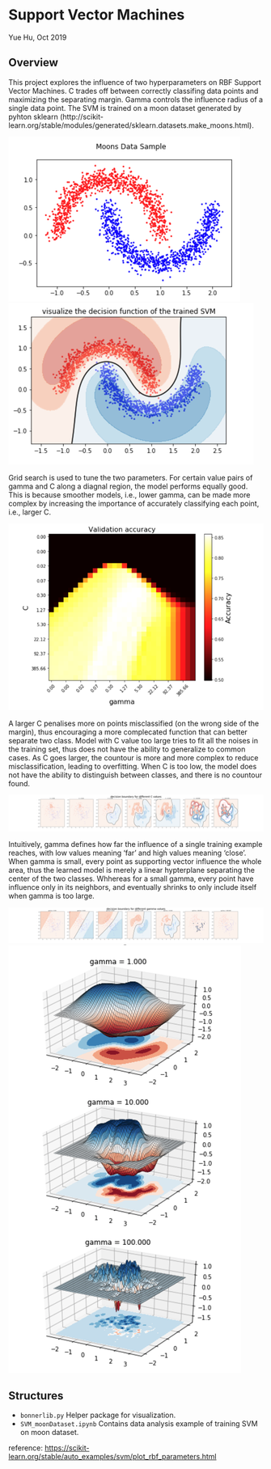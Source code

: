 # Support Vector Machines
Yue Hu, Oct 2019

## Overview
This project explores the influence of two hyperparameters on RBF Support Vector Machines. C trades off between correctly classifing data points and maximizing the separating margin. Gamma controls the influence radius of a single data point.
The SVM is trained on a moon dataset generated by pyhton sklearn (http://scikit- learn.org/stable/modules/generated/sklearn.datasets.make_moons.html).

![dataset](moon.png) ![svm](SVM.png)

Grid search is used to tune the two parameters. For certain value pairs of gamma and C along a diagnal region, the model performs equally good. This is because smoother models, i.e., lower gamma, can be made more complex by increasing the importance of accurately classifying each point, i.e., larger C. 

![grid_search](grid.png)

A larger C penalises more on points misclassified (on the wrong side of the margin), thus encouraging a more complecated function that can better separate two class. Model with C value too large tries to fit all the noises in the training set, thus does not have the ability to generalize to common cases. As C goes larger, the countour is more and more complex to reduce misclassification, leading to overfitting. When C is too low, the model does not have the ability to distinguish between classes, and there is no countour found.

![C_search](C.png)

Intuitively, gamma defines how far the influence of a single training example reaches, with low values meaning ‘far’ and high values meaning ‘close’. When gamma is small, every point as supporting vector influence the whole area, thus the learned model is merely a linear hypterplane separating the center of the two classes. Whhereas for a small gamma, every point have influence only in its neighbors, and eventually shrinks to only include itself when gamma is too large.

![gamma_search](gamma.png)
![gamma_3D](gamma2.png)

## Structures
- `bonnerlib.py` Helper package for visualization.
- `SVM_moonDataset.ipynb` Contains data analysis example of training SVM on moon dataset.

reference:
https://scikit-learn.org/stable/auto_examples/svm/plot_rbf_parameters.html
